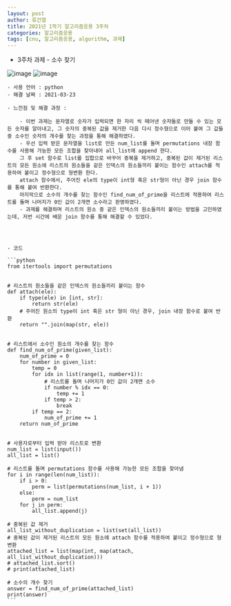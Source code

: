 ```yaml
---
layout: post
author: 류건열
title: 2021년 1학기 알고리즘응용 3주차
categories: 알고리즘응용
tags: [cnu, 알고리즘응용, algorithm, 과제]
---
```


- 3주차 과제 - 소수 찾기

![image](https://user-images.githubusercontent.com/34560965/112005277-f4cd8700-8b65-11eb-9bc6-53b3dff0c933.png)
![image](https://user-images.githubusercontent.com/34560965/112005280-f5feb400-8b65-11eb-82c4-6a3f48652340.png)

    - 사용 언어 : python
    - 해결 날짜 : 2021-03-23

    - 느낀점 및 해결 과정 :

        - 이번 과제는 문자열로 숫자가 입력되면 한 자리 씩 떼어낸 숫자들로 만들 수 있는 모든 숫자를 알아내고, 그 숫자의 중복된 값을 제거한 다음 다시 정수형으로 이어 붙여 그 값들 중 소수인 숫자의 개수를 찾는 과정을 통해 해결하였다.
        - 우선 입력 받은 문자열을 list로 만든 num_list를 돌며 permutations 내장 함수를 사용해 가능한 모든 조합을 찾아내어 all_list에 append 한다.
        그 후 set 함수로 list를 집합으로 바꾸어 중복을 제거하고, 중복된 값이 제거된 리스트의 모든 원소에 리스트의 원소들을 같은 인덱스의 원소들끼리 붙이는 함수인 attach를 적용하여 붙이고 정수형으로 형변환 한다.
        attach 함수에서, 주어진 ele의 type이 int형 혹은 str형이 아닌 경우 join 함수를 통해 붙여 반환한다.
        마지막으로 소수의 개수를 찾는 함수인 find_num_of_prime을 리스트에 적용하여 리스트를 돌며 나머지가 0인 값이 2개면 소수라고 판명하였다.
        - 과제를 해결하며 리스트의 원소 중 같은 인덱스의 원소들끼리 붙이는 방법을 고민하였는데, 저번 시간에 배운 join 함수를 통해 해결할 수 있었다.




    - 코드

    ```python
    from itertools import permutations


    # 리스트의 원소들을 같은 인덱스의 원소들끼리 붙이는 함수
    def attach(ele):
        if type(ele) in [int, str]:
            return str(ele)
        # 주어진 원소의 type이 int 혹은 str 형이 아닌 경우, join 내장 함수로 붙여 반환
        return "".join(map(str, ele))


    # 리스트에서 소수인 원소의 개수를 찾는 함수
    def find_num_of_prime(given_list):
        num_of_prime = 0
        for number in given_list:
            temp = 0
            for idx in list(range(1, number+1)):
                # 리스트를 돌며 나머지가 0인 값이 2개면 소수
                if number % idx == 0:
                    temp += 1
                if temp > 2:
                    break
            if temp == 2:
                num_of_prime += 1
        return num_of_prime


    # 사용자로부터 입력 받아 리스트로 변환
    num_list = list(input())
    all_list = list()

    # 리스트를 돌며 permutations 함수를 사용해 가능한 모든 조합을 찾아냄
    for i in range(len(num_list)):
        if i > 0:
            perm = list(permutations(num_list, i + 1))
        else:
            perm = num_list
        for j in perm:
            all_list.append(j)

    # 중복된 값 제거
    all_list_without_duplication = list(set(all_list))
    # 중복된 값이 제거된 리스트의 모든 원소에 attach 함수를 적용하여 붙이고 정수형으로 형변환
    attached_list = list(map(int, map(attach, all_list_without_duplication)))
    # attached_list.sort()
    # print(attached_list)

    # 소수의 개수 찾기
    answer = find_num_of_prime(attached_list)
    print(answer)
    ```
